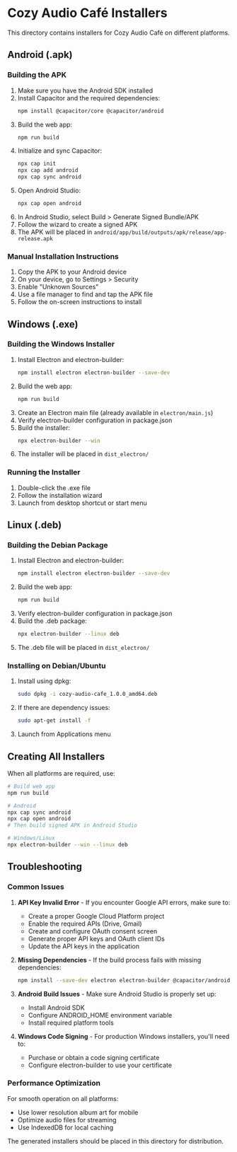 
# Cozy Audio Café Installers

This directory contains installers for Cozy Audio Café on different platforms.

## Android (.apk)

### Building the APK

1. Make sure you have the Android SDK installed
2. Install Capacitor and the required dependencies:
   ```bash
   npm install @capacitor/core @capacitor/android
   ```
3. Build the web app:
   ```bash
   npm run build
   ```
4. Initialize and sync Capacitor:
   ```bash
   npx cap init
   npx cap add android
   npx cap sync android
   ```
5. Open Android Studio:
   ```bash
   npx cap open android
   ```
6. In Android Studio, select Build > Generate Signed Bundle/APK
7. Follow the wizard to create a signed APK
8. The APK will be placed in `android/app/build/outputs/apk/release/app-release.apk`

### Manual Installation Instructions

1. Copy the APK to your Android device
2. On your device, go to Settings > Security
3. Enable "Unknown Sources"
4. Use a file manager to find and tap the APK file
5. Follow the on-screen instructions to install

## Windows (.exe)

### Building the Windows Installer

1. Install Electron and electron-builder:
   ```bash
   npm install electron electron-builder --save-dev
   ```
2. Build the web app:
   ```bash
   npm run build
   ```
3. Create an Electron main file (already available in `electron/main.js`)
4. Verify electron-builder configuration in package.json
5. Build the installer:
   ```bash
   npx electron-builder --win
   ```
6. The installer will be placed in `dist_electron/`

### Running the Installer

1. Double-click the .exe file
2. Follow the installation wizard
3. Launch from desktop shortcut or start menu

## Linux (.deb)

### Building the Debian Package

1. Install Electron and electron-builder:
   ```bash
   npm install electron electron-builder --save-dev
   ```
2. Build the web app:
   ```bash
   npm run build
   ```
3. Verify electron-builder configuration in package.json
4. Build the .deb package:
   ```bash
   npx electron-builder --linux deb
   ```
5. The .deb file will be placed in `dist_electron/`

### Installing on Debian/Ubuntu

1. Install using dpkg:
   ```bash
   sudo dpkg -i cozy-audio-cafe_1.0.0_amd64.deb
   ```
2. If there are dependency issues:
   ```bash
   sudo apt-get install -f
   ```
3. Launch from Applications menu

## Creating All Installers

When all platforms are required, use:

```bash
# Build web app
npm run build

# Android
npx cap sync android
npx cap open android
# Then build signed APK in Android Studio

# Windows/Linux
npx electron-builder --win --linux deb
```

## Troubleshooting

### Common Issues

1. **API Key Invalid Error** - If you encounter Google API errors, make sure to:
   - Create a proper Google Cloud Platform project
   - Enable the required APIs (Drive, Gmail)
   - Create and configure OAuth consent screen
   - Generate proper API keys and OAuth client IDs
   - Update the API keys in the application

2. **Missing Dependencies** - If the build process fails with missing dependencies:
   ```bash
   npm install --save-dev electron electron-builder @capacitor/android @capacitor/core @capacitor/cli
   ```

3. **Android Build Issues** - Make sure Android Studio is properly set up:
   - Install Android SDK
   - Configure ANDROID_HOME environment variable
   - Install required platform tools

4. **Windows Code Signing** - For production Windows installers, you'll need to:
   - Purchase or obtain a code signing certificate
   - Configure electron-builder to use your certificate

### Performance Optimization

For smooth operation on all platforms:
- Use lower resolution album art for mobile
- Optimize audio files for streaming
- Use IndexedDB for local caching

The generated installers should be placed in this directory for distribution.
